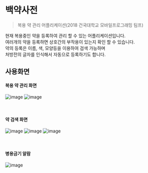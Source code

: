 # 백약사전
> 복용 약 관리 어플리케이션(2018 건국대학교 모바일프로그래밍 팀프)


현재 복용중인 약을 등록하여 관리 할 수 있는 어플리케이션입니다.<br>
여러개의 약을 등록하면 상호간의 부작용이 있는지 확인 할 수 있습니다.<br>
약의 등록은 이름, 색, 모양등을 이용하여 검색 가능하며<br>
처방전의 글자를 인식해서 자동으로 등록하기도 합니다.


## 사용화면
#### 복용 약 관리 화면<br>
![image](https://user-images.githubusercontent.com/37248023/55418845-7826f400-55ae-11e9-9318-e463add2ad21.png)
![image](https://user-images.githubusercontent.com/37248023/55418902-95f45900-55ae-11e9-8c14-d14e5fed32cf.png)<br><br><br>
#### 약 검색 화면<br>
![image](https://user-images.githubusercontent.com/37248023/55418911-9d1b6700-55ae-11e9-9290-af97670a698c.png)
![image](https://user-images.githubusercontent.com/37248023/55418920-a4427500-55ae-11e9-8164-51fdec4ac8fa.png)
![image](https://user-images.githubusercontent.com/37248023/55418947-b45a5480-55ae-11e9-9d3a-31cb00bfba15.png)<br><br><br>
#### 병용금기 알람<br>
![image](https://user-images.githubusercontent.com/37248023/55418933-ab698300-55ae-11e9-8f3b-80caaddc0d28.png)

